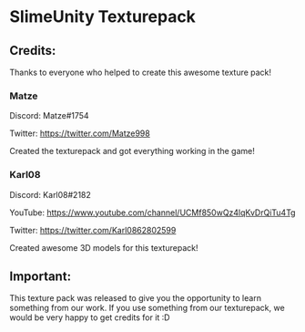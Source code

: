 # SlimeUnity Texturepack

## Credits:
Thanks to everyone who helped to create this awesome texture pack! 

### Matze

Discord: Matze#1754

Twitter: https://twitter.com/Matze998



Created the texturepack and got everything working in the game!


### Karl08

Discord: Karl08#2182

YouTube: https://www.youtube.com/channel/UCMf850wQz4lqKvDrQiTu4Tg

Twitter: https://twitter.com/Karl0862802599



Created awesome 3D models for this texturepack!


## Important:
This texture pack was released to give you the opportunity to learn something from our work.
If you use something from our texturepack, we would be very happy to get credits for it :D
